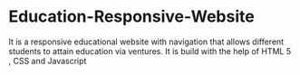 # Education-Responsive-Website
It is a responsive educational website with navigation that allows different students to attain education via ventures.
It is build with the help of HTML 5 , CSS and Javascript
